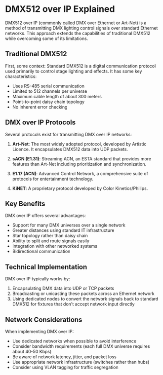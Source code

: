 # DMX512 over IP Explained

DMX512 over IP (commonly called DMX over Ethernet or Art-Net) is a method of transmitting DMX lighting control signals over standard Ethernet networks. This approach extends the capabilities of traditional DMX512 while overcoming some of its limitations.

## Traditional DMX512
First, some context: Standard DMX512 is a digital communication protocol used primarily to control stage lighting and effects. It has some key characteristics:
- Uses RS-485 serial communication
- Limited to 512 channels per universe
- Maximum cable length of about 300 meters
- Point-to-point daisy chain topology
- No inherent error checking

## DMX over IP Protocols

Several protocols exist for transmitting DMX over IP networks:

1. **Art-Net**: The most widely adopted protocol, developed by Artistic Licence. It encapsulates DMX512 data into UDP packets.

2. **sACN (E1.31)**: Streaming ACN, an ESTA standard that provides more features than Art-Net including prioritization and synchronization.

3. **E1.17 (ACN)**: Advanced Control Network, a comprehensive suite of protocols for entertainment technology.

4. **KiNET**: A proprietary protocol developed by Color Kinetics/Philips.

## Key Benefits

DMX over IP offers several advantages:
- Support for many DMX universes over a single network
- Greater distances using standard IT infrastructure
- Star topology rather than daisy chain
- Ability to split and route signals easily
- Integration with other networked systems
- Bidirectional communication

## Technical Implementation

DMX over IP typically works by:
1. Encapsulating DMX data into UDP or TCP packets
2. Broadcasting or unicasting these packets across an Ethernet network
3. Using dedicated nodes to convert the network signals back to standard DMX512 for fixtures that don't accept network input directly

## Network Considerations

When implementing DMX over IP:
- Use dedicated networks when possible to avoid interference
- Consider bandwidth requirements (each full DMX universe requires about 40-50 Kbps)
- Be aware of network latency, jitter, and packet loss
- Use appropriate network infrastructure (switches rather than hubs)
- Consider using VLAN tagging for traffic segregation
